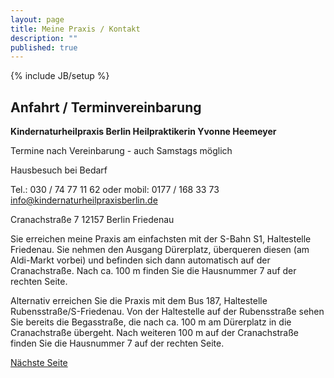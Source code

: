 ```yaml
---
layout: page
title: Meine Praxis / Kontakt
description: ""
published: true
---
```


{% include JB/setup %}

## Anfahrt / Terminvereinbarung

**Kindernaturheilpraxis Berlin
Heilpraktikerin Yvonne Heemeyer**

Termine nach Vereinbarung - auch Samstags möglich

Hausbesuch bei Bedarf

Tel.: 030 / 74 77 11 62 oder mobil: 0177 / 168 33 73
info@kindernaturheilpraxisberlin.de

Cranachstraße 7
12157 Berlin Friedenau

Sie erreichen meine Praxis am einfachsten mit der S-Bahn S1, Haltestelle Friedenau. Sie nehmen den Ausgang Dürerplatz, überqueren diesen (am Aldi-Markt vorbei) und befinden sich dann automatisch auf der Cranachstraße. Nach ca. 100 m finden Sie die Hausnummer 7 auf der rechten Seite.

Alternativ erreichen Sie die Praxis mit dem Bus 187, Haltestelle Rubensstraße/S-Friedenau. Von der Haltestelle auf der Rubensstraße sehen Sie bereits die Begasstraße, die nach ca. 100 m am Dürerplatz in die Cranachstraße übergeht. Nach weiteren 100 m auf der Cranachstraße finden Sie die Hausnummer 7 auf der rechten Seite.

[Nächste Seite](/meine-praxis/kontakt/)